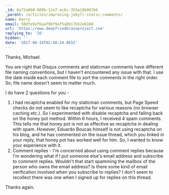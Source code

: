 ```yaml
---
_id: 0a72a060-809b-11e7-ac6c-353a18b967b6
_parent: /articles/improving-jekyll-static-comments/
name: Harry
email: 58dfe5ef6aaf9bf9af5a0b17b52e6168
url: 'https://www.deepfriedbrainproject.com'
replying_to: '16'
hidden: ''
date: '2017-08-14T02:48:24.865Z'
---
```


Thanks, Michael.

You are right that Disqus comments and staticman comments have different file naming conventions, but I haven't encountered any issue with that. I use the date inside each comment file to sort the comments in the right order. So, file name doesn't seem to matter much.

I do have 2 questions for you -

1. I had recaptcha enabled for my staticman comments, but Page Speed checks do not seem to like recaptcha for various reasons (no browser caching etc.). So I experimented with disable recaptcha and falling back on the honey pot method. Within 6 hours, I received 4 spam comments. This tells me that honey pot is not as effective as recaptcha in dealing with spam. However, Eduardo Boucas himself is not using recaptcha on his blog, and he has commented on the issue thread, which you linked in your reply, that honey pot has worked well for him. So, I wanted to know your experience with it.
2. Comment replies - I'm concerned about using comment replies because I'm wondering what if I put someone else's email address and subscribe to comment replies. Wouldn't that start spamming the mailbox of the person who owns the email address? Is there some kind of email verification involved when you subscribe to replies? I don't seem to recollect there was one when I signed up for replies on this thread.

Thanks again.
